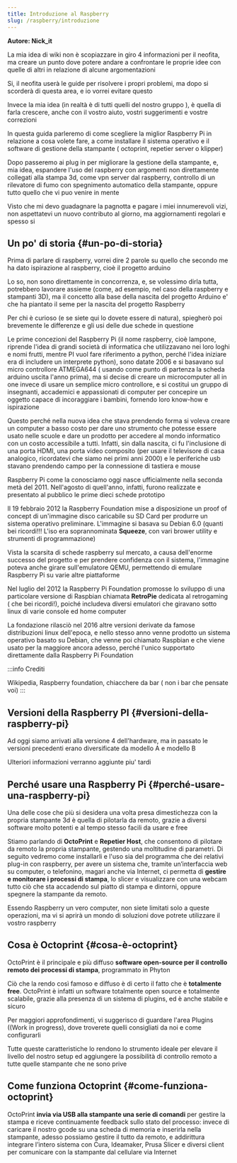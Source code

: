 ```yaml
---
title: Introduzione al Raspberry
slug: /raspberry/introduzione
---
```


**Autore: Nick_it**

La mia idea di wiki non è scopiazzare  in giro 4 informazioni per il neofita, ma creare un punto dove potere andare a confrontare le proprie idee con quelle di altri 
in relazione di alcune argomentazioni

Si, il neofita userà le guide per risolvere i propri problemi, ma dopo si scorderà di questa area, e io vorrei evitare questo

Invece la mia idea (in realtà è di tutti quelli del nostro gruppo ), è quella di farla crescere, anche con il vostro aiuto, vostri suggerimenti e vostre correzioni

In questa guida parleremo di come scegliere la miglior Raspberry Pi in relazione a cosa volete fare, a come installare il sistema operativo e il software di gestione 
della stampante ( octoprint, repetier server o klipper)

Dopo passeremo ai plug in per migliorare la gestione della stampante, e, mia idea, espandere l'uso del raspberry con argomenti non direttamente collegati alla stampa
3d, come vpn server dal raspberry, controllo di un rilevatore di fumo con spegnimento automatico della stampante, oppure tutto quello che vi puo venire in mente

Visto che mi devo guadagnare la pagnotta e pagare i miei innumerevoli vizi, non aspettatevi un nuovo contributo al giorno, ma aggiornamenti regolari e spesso si

## Un po' di storia {#un-po-di-storia}

Prima di parlare di raspberry, vorrei dire 2 parole su quello che secondo me ha dato ispirazione al raspberry, cioè il progetto arduino

Lo so, non sono direttamente in concorrenza, e, se volessimo dirla tutta, potrebbero lavorare assieme (come, ad esempio, nel caso della raspberry e stampanti 3D), ma il concetto alla base della nascita del progetto Arduino e' che ha piantato il seme per la nascita del progetto Raspberry

Per chi è curioso (e se siete qui lo dovete essere di natura), spiegherò poi brevemente le differenze e gli usi delle due schede in questione

Le prime concezioni del Raspberry Pi (il nome raspberry, cioè lampone, riprende l'idea di grandi società di informatica che utilizzavano nei loro loghi e nomi frutti, mentre PI vuol fare riferimento a python, perché l'idea iniziare era di includere un interprete python), sono datate 2006 e si basavano sul micro controllore ATMEGA644 ( usando come punto di partenza la scheda arduino uscita l'anno prima), ma si decise di creare un microcomputer all in one invece di usare un semplice micro controllore, e  si costituì un gruppo di insegnanti, accademici e appassionati di computer per concepire un oggetto capace di incoraggiare i bambini, fornendo  loro know-how e ispirazione

Questo perché nella nuova idea che stava prendendo forma si voleva creare un computer a basso costo per dare uno strumento che potesse essere usato nelle scuole e dare un prodotto per accedere al mondo informatico con un costo accessibile a tutti. Infatti, sin dalla nascita, ci fu l'inclusione di una porta HDMI, una porta video composito (per usare il televisore di casa analogico, ricordatevi che siamo nei primi anni 2000) e le periferiche usb stavano prendendo campo per la connessione di tastiera e mouse

Raspberry Pi come la conosciamo oggi  nasce ufficialmente nella seconda metà del 2011. Nell'agosto di quell'anno, infatti, furono realizzate e presentato al pubblico le prime dieci schede prototipo

Il 19 febbraio 2012 la Raspberry Foundation mise a disposizione un proof of concept di un'immagine disco caricabile su SD Card per produrre un sistema operativo preliminare. L'immagine si basava su Debian 6.0 (quanti bei ricordi!!! L'iso era soprannominata  **Squeeze**,  con vari brower utility e strumenti di programmazione)

Vista la scarsita di schede raspberry  sul mercato, a causa dell'enorme successo del progetto e per prendere confidenza con il sistema, l'immagine  poteva anche girare sull'emulatore QEMU, permettendo di emulare Raspberry Pi su varie altre piattaforme

Nel luglio del 2012 la Raspberry Pi Foundation promosse lo sviluppo di una particolare versione di Raspbian chiamata **RetroPie** dedicata al retrogaming ( che bei ricordi!), poiché includeva diversi emulatori che giravano sotto linux di varie console ed home computer

La fondazione rilasciò nel 2016 altre versioni derivate da famose distribuzioni linux dell'epoca, e  nello stesso anno venne prodotto un sistema operativo basato su Debian, che venne poi chiamato Raspbian e che viene usato per la maggiore ancora adesso, perché l'unico supportato direttamente dalla Raspberry Pi Foundation

:::info
Crediti

Wikipedia, Raspberry foundation, chiacchere da bar ( non i bar che pensate voi)
:::

## Versioni della Raspberry PI {#versioni-della-raspberry-pi}

Ad oggi siamo arrivati alla versione 4 dell'hardware, ma in passato le versioni precedenti erano diversificate da modello A e modello B

Ulteriori informazioni verranno aggiunte piu' tardi


## Perché usare una Raspberry Pi {#perché-usare-una-raspberry-pi}

Una delle cose che più si desidera una volta presa dimestichezza con la propria stampante 3d è quella di pilotarla da remoto, grazie a diversi software molto potenti e al tempo stesso facili da usare e free

Stiamo parlando di **OctoPrint** e **Repetier Host**, che consentono di pilotare da remoto la propria stampante, gestendo una moltitudine di parametri. Di seguito vedremo come installarli e l'uso sia del programma che dei relativi plug-in con raspberry, per avere un sistema che, tramite un’interfaccia web su computer, o telefonino, magari anche via Internet, ci permetta di **gestire e monitorare i processi di stampa**, lo slicer e visualizzare con una webcam tutto ciò che sta accadendo sul piatto di stampa e dintorni, oppure spegnere la stampante da remoto. 

Essendo Raspberry un vero computer, non siete limitati solo a queste operazioni, ma vi si aprirà un mondo di soluzioni dove potrete utilizzare il vostro raspberry

## Cosa è Octoprint {#cosa-è-octoprint}

OctoPrint è il principale e più diffuso **software open-source per il controllo remoto dei processi di stampa**, programmato in Phyton

Ciò che la rendo così famoso e diffuso è di certo il fatto che è **totalmente free**. OctoPrint è infatti un software totalmente open source e totalmente scalabile, grazie alla presenza di un sistema di plugins, ed è anche stabile e sicuro

Per maggiori approfondimenti, vi suggerisco di guardare l'area Plugins ((Work in progress), dove troverete quelli consigliati da noi e come configurarli

Tutte queste caratteristiche lo rendono lo strumento ideale per elevare il livello del nostro setup ed aggiungere la possibilità di controllo remoto a tutte quelle stampante che ne sono prive

## Come funziona Octoprint {#come-funziona-octoprint}

OctoPrint **invia via USB alla stampante una serie di comandi** per gestire la stampa e riceve continuamente feedback sullo stato del processo: invece di caricare il nostro gcode su una scheda di memoria e inserirla nella stampante, adesso possiamo gestire il tutto da remoto, e addirittura integrare l’intero sistema con Cura, Ideamaker, Prusa Slicer e diversi client per comunicare con la stampante dal cellulare via Internet
